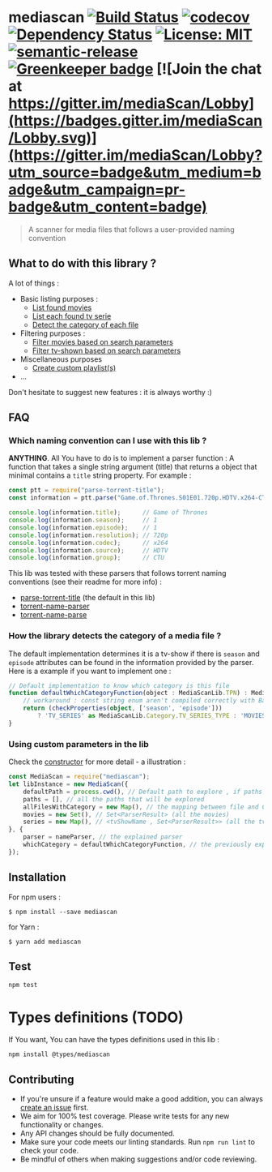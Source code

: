 # mediascan [![Build Status](https://img.shields.io/travis/jy95/mediaScan.svg)](https://travis-ci.org/jy95/mediaScan)  [![codecov](https://codecov.io/gh/jy95/mediaScan/branch/master/graph/badge.svg)](https://codecov.io/gh/jy95/mediaScan) [![Dependency Status](https://img.shields.io/david/jy95/mediaScan.svg)](https://david-dm.org/jy95/mediaScan)   [![License: MIT](https://img.shields.io/badge/License-MIT-yellow.svg)](https://opensource.org/licenses/MIT)  [![semantic-release](https://img.shields.io/badge/%20%20%F0%9F%93%A6%F0%9F%9A%80-semantic--release-e10079.svg)](https://github.com/semantic-release/semantic-release)  [![Greenkeeper badge](https://badges.greenkeeper.io/jy95/mediaScan.svg)](https://greenkeeper.io/)  [![Join the chat at https://gitter.im/mediaScan/Lobby](https://badges.gitter.im/mediaScan/Lobby.svg)](https://gitter.im/mediaScan/Lobby?utm_source=badge&utm_medium=badge&utm_campaign=pr-badge&utm_content=badge)

> A scanner for media files that follows a user-provided naming convention

## What to do with this library ?

A lot of things :
* Basic listing purposes :
    * [List found movies](https://github.com/jy95/mediaScan/wiki/List-found-movies)
    * [List each found tv serie](https://github.com/jy95/mediaScan/wiki/List-each-found-tv-serie)
    * [Detect the category of each file](https://github.com/jy95/mediaScan/wiki/Detect-the-category-of-each-file)
* Filtering purposes :
    * [Filter movies based on search parameters](https://github.com/jy95/mediaScan/wiki/Filter-movies-by-parameters)
    * [Filter tv-shown based on search parameters](https://github.com/jy95/mediaScan/wiki/Filter-tv-series-by-parameters)
* Miscellaneous purposes
    * [Create custom playlist(s)](https://github.com/jy95/mediaScan/wiki/Create-custom-playlist(s))
* ...

Don't hesitate to suggest new features : it is always worthy :)

## FAQ

### Which naming convention can I use with this lib ?

**ANYTHING**. All You have to do is to implement a parser function :
A function that takes a single string argument (title) that returns a object that minimal contains a `title` string property.
For example :

```js
const ptt = require("parse-torrent-title");
const information = ptt.parse("Game.of.Thrones.S01E01.720p.HDTV.x264-CTU");

console.log(information.title);      // Game of Thrones
console.log(information.season);     // 1
console.log(information.episode);    // 1
console.log(information.resolution); // 720p
console.log(information.codec);      // x264
console.log(information.source);     // HDTV
console.log(information.group);      // CTU
```

This lib was tested with these parsers that follows torrent naming conventions (see their readme for more info) :

* [parse-torrent-title](https://www.npmjs.com/package/parse-torrent-title) (the default in this lib)
* [torrent-name-parser](https://www.npmjs.com/package/torrent-name-parser)
* [torrent-name-parse](https://www.npmjs.com/package/torrent-name-parse)

### How the library detects the category of a media file ?

The default implementation determines it is a tv-show if there is `season` and `episode` attributes can be found in the information provided by the parser.
Here is a example if you want to implement one :
```ts
// Default implementation to know which category is this file
function defaultWhichCategoryFunction(object : MediaScanLib.TPN) : MediaScanLib.Category{
    // workaround : const string enum aren't compiled correctly with Babel
    return (checkProperties(object, ['season', 'episode']))
        ? 'TV_SERIES' as MediaScanLib.Category.TV_SERIES_TYPE : 'MOVIES' as MediaScanLib.Category.MOVIES_TYPE;
}
```

### Using custom parameters in the lib

Check the [constructor](https://github.com/jy95/mediaScan/blob/master/src/MediaScan.ts#L38) for more detail - a illustration :

```js
const MediaScan = require("mediascan");
let libInstance = new MediaScan({
    defaultPath = process.cwd(), // Default path to explore , if paths is empty
    paths = [], // all the paths that will be explored
    allFilesWithCategory = new Map(), // the mapping between file and Category
    movies = new Set(), // Set<ParserResult> (all the movies)
    series = new Map(), // <tvShowName , Set<ParserResult>> (all the tv-series episodes)
}, {
    parser = nameParser, // the explained parser
    whichCategory = defaultWhichCategoryFunction, // the previously explained detection function
});
```

## Installation

For npm users :

```shell
$ npm install --save mediascan
```

for Yarn :
```shell
$ yarn add mediascan
```

## Test

```shell
npm test
```

# Types definitions (TODO)

If You want, You can have the types definitions used in this lib :

```shell
npm install @types/mediascan
```

## Contributing

* If you're unsure if a feature would make a good addition, you can always [create an issue](https://github.com/jy95/mediaScan/issues/new) first.
* We aim for 100% test coverage. Please write tests for any new functionality or changes.
* Any API changes should be fully documented.
* Make sure your code meets our linting standards. Run `npm run lint` to check your code.
* Be mindful of others when making suggestions and/or code reviewing.